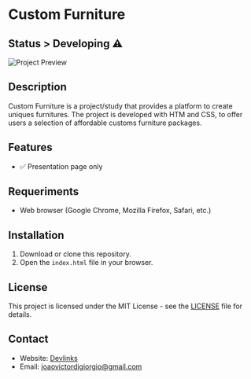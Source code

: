 # Custom Furniture

## Status > Developing ⚠️

![Project Preview](https://i.imgur.com/XNfcqWJ.jpg)

## Description

Custom Furniture is a project/study that provides a platform to create uniques furnitures. The project is developed with HTM and CSS, to offer users a selection of affordable customs furniture packages.

## Features

- ✅ Presentation page only


## Requeriments 

- Web browser (Google Chrome, Mozilla Firefox, Safari, etc.)

## Installation

1. Download or clone this repository.
2. Open the `index.html` file in your browser.

## License

This project is licensed under the MIT License - see the [LICENSE](LICENSE) file for details.

## Contact

- Website: [Devlinks](https://joaodigiorgio.github.io/new-project/)
- Email: joaovictordigiorgio@gmail.com
